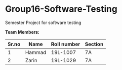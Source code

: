 # Group16-Software-Testing
Semester Project for software testing

**Team Members:**

| Sr.no | Name   | Roll number | Section | 
|-------|--------|-------------|---------|
|   1   | Hammad | 19L-1007    |   7A    |
|   2   | Zarin  | 19L-1029    |   7A    |



